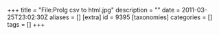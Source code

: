 +++
title = "File:Prolg csv to html.jpg"
description = ""
date = 2011-03-25T23:02:30Z
aliases = []
[extra]
id = 9395
[taxonomies]
categories = []
tags = []
+++


